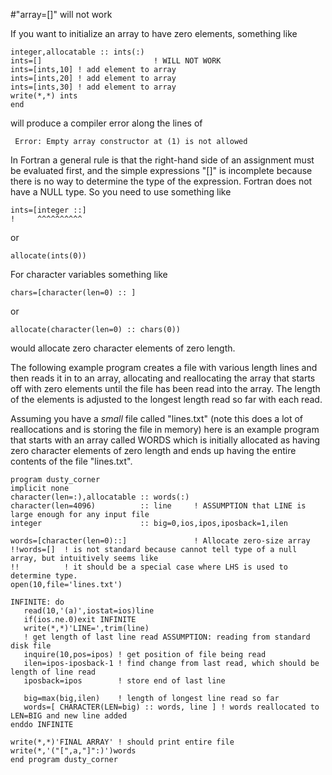 #"array=[]" will not work

If you want to initialize an array to have zero elements, something like

    integer,allocatable :: ints(:)
    ints=[]                         ! WILL NOT WORK
    ints=[ints,10] ! add element to array
    ints=[ints,20] ! add element to array
    ints=[ints,30] ! add element to array
    write(*,*) ints
    end

will produce a compiler error along the lines of  

     Error: Empty array constructor at (1) is not allowed

In Fortran a general rule is that the right-hand side of an assignment
must be evaluated first, and the simple expressions "[]" is incomplete
because there is no way to determine the type of the expression. 
Fortran does not have a NULL type. So you need to use something like

    ints=[integer ::]
    !     ^^^^^^^^^^

or

    allocate(ints(0))

For character variables something like

    chars=[character(len=0) :: ]

or  

    allocate(character(len=0) :: chars(0))

would allocate zero character elements of zero length.

The following example program creates a file with various length lines
and then reads it in to an array, allocating and reallocating the array
that starts off with zero elements until the file has been read into the
array. The length of the elements is adjusted to the longest length read
so far with each read. 

Assuming you have a *small* file called "lines.txt" (note this does a lot
of reallocations and is storing the file in memory) here is an example 
program that starts with an array called WORDS which is initially allocated
as having zero character elements of zero length and ends up having the
entire contents of the file "lines.txt".

    program dusty_corner
    implicit none
    character(len=:),allocatable :: words(:)
    character(len=4096)          :: line     ! ASSUMPTION that LINE is large enough for any input file
    integer                      :: big=0,ios,ipos,iposback=1,ilen

    words=[character(len=0)::]               ! Allocate zero-size array
    !!words=[]  ! is not standard because cannot tell type of a null array, but intuitively seems like
    !!          ! it should be a special case where LHS is used to determine type.
    open(10,file='lines.txt')

    INFINITE: do
       read(10,'(a)',iostat=ios)line
       if(ios.ne.0)exit INFINITE
       write(*,*)'LINE=',trim(line)
       ! get length of last line read ASSUMPTION: reading from standard disk file
       inquire(10,pos=ipos) ! get position of file being read
       ilen=ipos-iposback-1 ! find change from last read, which should be length of line read
       iposback=ipos        ! store end of last line

       big=max(big,ilen)    ! length of longest line read so far
       words=[ CHARACTER(LEN=big) :: words, line ] ! words reallocated to LEN=BIG and new line added
    enddo INFINITE

    write(*,*)'FINAL ARRAY' ! should print entire file
    write(*,'("[",a,"]":)')words
    end program dusty_corner
